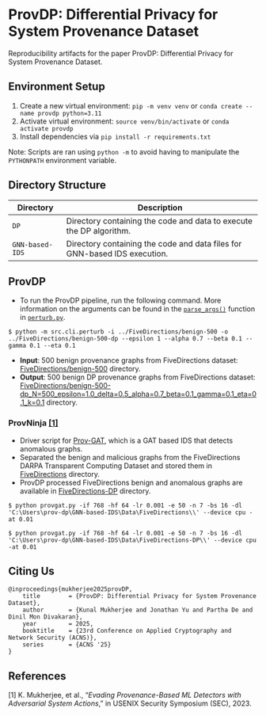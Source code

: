 # ProvDP: Differential Privacy for System Provenance Dataset

Reproducibility artifacts for the paper ProvDP: Differential Privacy for System Provenance Dataset.

## Environment Setup
1. Create a new virtual environment: `pip -m venv venv` or `conda create --name provdp python=3.11`
2. Activate virtual environment: `source venv/bin/activate` or `conda activate provdp`
3. Install dependencies via `pip install -r requirements.txt`

Note: Scripts are ran using `python -m` to avoid having to manipulate the `PYTHONPATH` environment variable.

## Directory Structure

| Directory | Description|
| -------|-----------|
| `DP`        | Directory containing the code and data to execute the DP algorithm. |
| `GNN-based-IDS` | Directory containing the code and data files for GNN-based IDS execution. |

## ProvDP

- To run the ProvDP pipeline, run the following command. More information on the arguments can be found in the
[`parse_args()`](DP/ProvDP/src/cli/perturb.py#70) function in [`perturb.py`](DP/ProvDP/src/cli/perturb.py).

```shell
$ python -m src.cli.perturb -i ../FiveDirections/benign-500 -o ../FiveDirections/benign-500-dp --epsilon 1 --alpha 0.7 --beta 0.1 --gamma 0.1 --eta 0.1
```

- **Input**: 500 benign provenance graphs from FiveDirections dataset: [FiveDirections/benign-500](DP/FiveDirections/benign-500/) directory.
- **Output**: 500 benign DP provenance graphs from FiveDirections dataset: [FiveDirections/benign-500-dp_N=500_epsilon=1.0_delta=0.5_alpha=0.7_beta=0.1_gamma=0.1_eta=0.1_k=0.1](DP/FiveDirections/benign-500-dp_N=500_epsilon=1.0_delta=0.5_alpha=0.7_beta=0.1_gamma=0.1_eta=0.1_k=0.1/) directory.


### ProvNinja [[1]](#references)

* Driver script for [Prov-GAT](GNN-based-IDS/ProvNinja/provgat.py), which is a GAT based IDS that detects anomalous graphs.
* Separated the benign and malicious graphs from the FiveDirections DARPA Transparent Computing Dataset and stored them in  [FiveDirections](GNN-based-IDS/Data/FiveDirections/) directory.
* ProvDP processed FiveDirections benign and anomalous graphs are available in [FiveDirections-DP](GNN-based-IDS/Data/FiveDirections-DP/) directory.

```shell
$ python provgat.py -if 768 -hf 64 -lr 0.001 -e 50 -n 7 -bs 16 -dl 'C:\Users\prov-dp\GNN-based-IDS\Data\FiveDirections\\' --device cpu -at 0.01
```

```shell
$ python provgat.py -if 768 -hf 64 -lr 0.001 -e 50 -n 7 -bs 16 -dl 'C:\Users\prov-dp\GNN-based-IDS\Data\FiveDirections-DP\\' --device cpu -at 0.01
```

## Citing Us

```
@inproceedings{mukherjee2025provDP,
	title        = {ProvDP: Differential Privacy for System Provenance Dataset},
	author       = {Kunal Mukherjee and Jonathan Yu and Partha De and Dinil Mon Divakaran},
	year         = 2025,
	booktitle    = {23rd Conference on Applied Cryptography and Network Security (ACNS)},
	series       = {ACNS '25}
}
```

## References 

[1] K. Mukherjee, et al., “_Evading Provenance-Based ML Detectors with Adversarial System Actions_,” in
USENIX Security Symposium (SEC), 2023. <br>